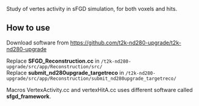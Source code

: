 Study of vertes activity in sFGD simulation, for both voxels and hits.

## How to use
Download software from https://github.com/t2k-nd280-upgrade/t2k-nd280-upgrade </br>

Replace **SFGD_Reconstruction.cc** in `/t2k-nd280-upgrade/src/app/Reconstruction/src/` </br>
Replace **submit_nd280upgrade_targetreco** in `/t2k-nd280-upgrade/src/app/Reconstruction/submit_nd280upgrade_targetreco/` </br>


Macros VertexActivity.cc and vertexHitA.cc uses different software called **sfgd_framework**.
